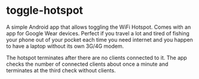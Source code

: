 # toggle-hotspot

A simple Android app that allows toggling the WiFi Hotspot. Comes with an app for Google Wear devices. Perfect if you travel a lot and tired of fishing your phone out of your pocket each time you need internet and you happen to have a laptop without its own 3G/4G modem.

The hotspot terminates after there are no clients connected to it. The app checks the number of connected clients about once a minute and terminates at the third check without clients.
